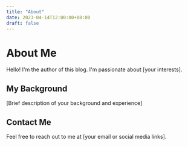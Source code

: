 ```yaml
---
title: "About"
date: 2023-04-14T12:00:00+08:00
draft: false
---
```


# About Me

Hello! I'm the author of this blog. I'm passionate about [your interests].

## My Background

[Brief description of your background and experience]

## Contact Me

Feel free to reach out to me at [your email or social media links].